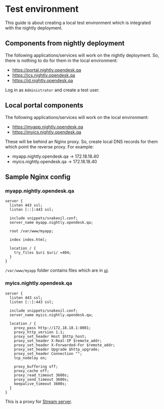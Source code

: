 # Test environment

This guide is about creating a local test environment which is integrated with
the nightly deployment.

## Components from nightly deployment

The following applications/services will work on the nightly deployment. So,
there is nothing to do for them in the local environment:

- https://portal.nightly.opendesk.qa
- https://ics.nightly.opendesk.qa
- https://id.nightly.opendesk.qa

Log in as `Administrator` and create a test user.

## Local portal components

The following applications/services will work on the local environment:

- https://myapp.nightly.opendesk.qa
- https://myics.nightly.opendesk.qa

These will be behind an Nginx proxy. So, create local DNS records for them which
point the reverse proxy. For example:

- myapp.nightly.opendesk.qa -> 172.18.18.40
- myics.nightly.opendesk.qa -> 172.18.18.40

## Sample Nginx config

### myapp.nightly.opendesk.qa

```config
server {
  listen 443 ssl;
  listen [::]:443 ssl;

  include snippets/snakeoil.conf;
  server_name myapp.nightly.opendesk.qa;

  root /var/www/myapp;

  index index.html;

  location / {
    try_files $uri $uri/ =404;
  }
}
```

`/var/www/myapp` folder contains files which are in [ui](../ui).


### myics.nightly.opendesk.qa

```config
server {
  listen 443 ssl;
  listen [::]:443 ssl;

  include snippets/snakeoil.conf;
  server_name myics.nightly.opendesk.qa;

  location / {
    proxy_pass http://172.18.18.1:8001;
    proxy_http_version 1.1;
    proxy_set_header Host $http_host;
    proxy_set_header X-Real-IP $remote_addr;
    proxy_set_header X-Forwarded-For $remote_addr;
    proxy_set_header Upgrade $http_upgrade;
    proxy_set_header Connection "";
    tcp_nodelay on;

    proxy_buffering off;
    proxy_cache off;
    proxy_read_timeout 3600s;
    proxy_send_timeout 3600s;
    keepalive_timeout 3600s;
  }
}
```

This is a proxy for [Stream server](../stream.ts).
